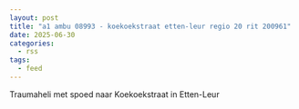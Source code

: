 ```yaml
---
layout: post
title: "a1 ambu 08993 - koekoekstraat etten-leur regio 20 rit 200961"
date: 2025-06-30
categories: 
  - rss
tags: 
  - feed
---
```


Traumaheli met spoed naar Koekoekstraat in Etten-Leur
